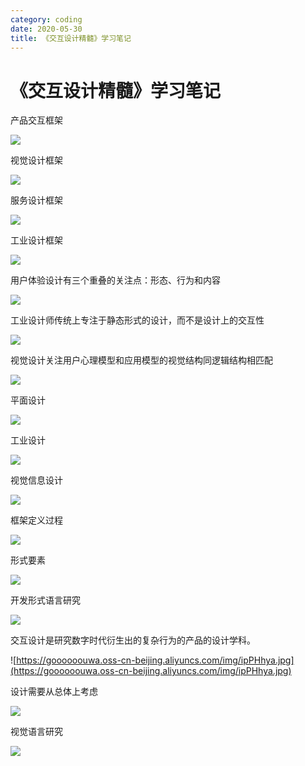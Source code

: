 ```yaml
---
category: coding
date: 2020-05-30
title: 《交互设计精髓》学习笔记
---
```

# 《交互设计精髓》学习笔记

产品交互框架

![](https://goooooouwa.oss-cn-beijing.aliyuncs.com/img/7zb9Ez7.jpg)

视觉设计框架

![](https://goooooouwa.oss-cn-beijing.aliyuncs.com/img/ti2GIi9.jpg)

服务设计框架

![](https://goooooouwa.oss-cn-beijing.aliyuncs.com/img/P3YKe2s.jpg)

工业设计框架

![](https://goooooouwa.oss-cn-beijing.aliyuncs.com/img/ED7vMDt.jpg)


用户体验设计有三个重叠的关注点：形态、行为和内容

![](https://goooooouwa.oss-cn-beijing.aliyuncs.com/img/JwEjaX7.jpg)

工业设计师传统上专注于静态形式的设计，而不是设计上的交互性

![](https://goooooouwa.oss-cn-beijing.aliyuncs.com/img/CItyZ2A.jpg)

视觉设计关注用户心理模型和应用模型的视觉结构同逻辑结构相匹配

![](https://goooooouwa.oss-cn-beijing.aliyuncs.com/img/mJQb4ut.jpg)

平面设计

![](https://goooooouwa.oss-cn-beijing.aliyuncs.com/img/BNMFMdb.jpg)

工业设计

![](https://goooooouwa.oss-cn-beijing.aliyuncs.com/img/nH3zF9r.jpg)

视觉信息设计

![](https://goooooouwa.oss-cn-beijing.aliyuncs.com/img/Zv4WAJ8.jpg)

框架定义过程

![](https://goooooouwa.oss-cn-beijing.aliyuncs.com/img/MAVvyk2.jpg)

形式要素

![](https://goooooouwa.oss-cn-beijing.aliyuncs.com/img/2Gr8IOU.jpg)


开发形式语言研究

![](https://goooooouwa.oss-cn-beijing.aliyuncs.com/img/L7uPPQl.jpg)




交互设计是研究数字时代衍生出的复杂行为的产品的设计学科。

![https://goooooouwa.oss-cn-beijing.aliyuncs.com/img/ipPHhya.jpg](https://goooooouwa.oss-cn-beijing.aliyuncs.com/img/ipPHhya.jpg)

设计需要从总体上考虑

![](https://goooooouwa.oss-cn-beijing.aliyuncs.com/img/B08bpyW.jpg)

视觉语言研究

![](https://goooooouwa.oss-cn-beijing.aliyuncs.com/img/3TLf6mY.jpg)

